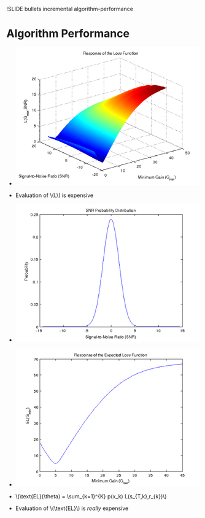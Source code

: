 !SLIDE bullets incremental algorithm-performance

<script type="text/javascript">
  $('.algorithm-performance').bind('showoff:show', algorithmPerformanceReset)
  $('.algorithm-performance').bind('showoff:incr', algorithmPerformanceForward);
</script>

# Algorithm Performance
* ![Loss Function Response](loss-function-response.png)

* Evaluation of \\(L\\) is expensive

* ![Probability Distribution](snr-probabilities.png)

* ![Expected Loss Function Response](expected-loss-function-response.png)

* \\(\text{EL}(\theta) = \sum\_{k=1}^{K} p(x\_k) L(s\_{T,k},r\_{k})\\)

* Evaluation of \\(\text{EL}\\) is _really_ expensive
